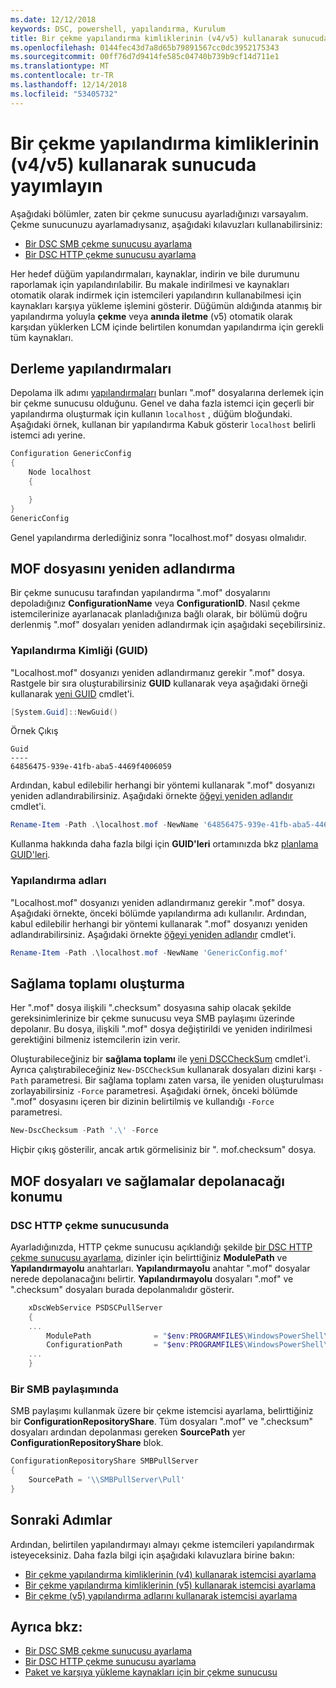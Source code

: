 ```yaml
---
ms.date: 12/12/2018
keywords: DSC, powershell, yapılandırma, Kurulum
title: Bir çekme yapılandırma kimliklerinin (v4/v5) kullanarak sunucuda yayımlayın
ms.openlocfilehash: 0144fec43d7a8d65b79891567cc0dc3952175343
ms.sourcegitcommit: 00ff76d7d9414fe585c04740b739b9cf14d711e1
ms.translationtype: MT
ms.contentlocale: tr-TR
ms.lasthandoff: 12/14/2018
ms.locfileid: "53405732"
---
```

# <a name="publish-to-a-pull-server-using-configuration-ids-v4v5"></a>Bir çekme yapılandırma kimliklerinin (v4/v5) kullanarak sunucuda yayımlayın

Aşağıdaki bölümler, zaten bir çekme sunucusu ayarladığınızı varsayalım. Çekme sunucunuzu ayarlamadıysanız, aşağıdaki kılavuzları kullanabilirsiniz:

- [Bir DSC SMB çekme sunucusu ayarlama](pullServerSmb.md)
- [Bir DSC HTTP çekme sunucusu ayarlama](pullServer.md)

Her hedef düğüm yapılandırmaları, kaynaklar, indirin ve bile durumunu raporlamak için yapılandırılabilir. Bu makale indirilmesi ve kaynakları otomatik olarak indirmek için istemcileri yapılandırın kullanabilmesi için kaynakları karşıya yükleme işlemini gösterir. Düğümün aldığında atanmış bir yapılandırma yoluyla **çekme** veya **anında iletme** (v5) otomatik olarak karşıdan yüklerken LCM içinde belirtilen konumdan yapılandırma için gerekli tüm kaynakları.

## <a name="compile-configurations"></a>Derleme yapılandırmaları

Depolama ilk adımı [yapılandırmaları](../configurations/configurations.md) bunları ".mof" dosyalarına derlemek için bir çekme sunucusu olduğunu. Genel ve daha fazla istemci için geçerli bir yapılandırma oluşturmak için kullanın `localhost` , düğüm bloğundaki. Aşağıdaki örnek, kullanan bir yapılandırma Kabuk gösterir `localhost` belirli istemci adı yerine.

```powershell
Configuration GenericConfig
{
    Node localhost
    {

    }
}
GenericConfig
```

Genel yapılandırma derlediğiniz sonra "localhost.mof" dosyası olmalıdır.

## <a name="renaming-the-mof-file"></a>MOF dosyasını yeniden adlandırma

Bir çekme sunucusu tarafından yapılandırma ".mof" dosyalarını depoladığınız **ConfigurationName** veya **ConfigurationID**. Nasıl çekme istemcilerinize ayarlanacak planladığınıza bağlı olarak, bir bölümü doğru derlenmiş ".mof" dosyaları yeniden adlandırmak için aşağıdaki seçebilirsiniz.

### <a name="configuration-ids-guid"></a>Yapılandırma Kimliği (GUID)

"Localhost.mof" dosyanızı yeniden adlandırmanız gerekir "<GUID>.mof" dosya. Rastgele bir sıra oluşturabilirsiniz **GUID** kullanarak veya aşağıdaki örneği kullanarak [yeni GUID](/powershell/module/microsoft.powershell.utility/new-guid) cmdlet'i.

```powershell
[System.Guid]::NewGuid()
```

Örnek Çıkış

```output
Guid
----
64856475-939e-41fb-aba5-4469f4006059
```

Ardından, kabul edilebilir herhangi bir yöntemi kullanarak ".mof" dosyanızı yeniden adlandırabilirsiniz. Aşağıdaki örnekte [öğeyi yeniden adlandır](/powershell/module/microsoft.powershell.management/rename-item) cmdlet'i.

```powershell
Rename-Item -Path .\localhost.mof -NewName '64856475-939e-41fb-aba5-4469f4006059.mof'
```

Kullanma hakkında daha fazla bilgi için **GUID'leri** ortamınızda bkz [planlama GUID'leri](/powershell/dsc/secureserver#guids).

### <a name="configuration-names"></a>Yapılandırma adları

"Localhost.mof" dosyanızı yeniden adlandırmanız gerekir "<Configuration Name>.mof" dosya. Aşağıdaki örnekte, önceki bölümde yapılandırma adı kullanılır. Ardından, kabul edilebilir herhangi bir yöntemi kullanarak ".mof" dosyanızı yeniden adlandırabilirsiniz. Aşağıdaki örnekte [öğeyi yeniden adlandır](/powershell/module/microsoft.powershell.management/rename-item) cmdlet'i.

```powershell
Rename-Item -Path .\localhost.mof -NewName 'GenericConfig.mof'
```

## <a name="create-the-checksum"></a>Sağlama toplamı oluşturma

Her ".mof" dosya ilişkili ".checksum" dosyasına sahip olacak şekilde gereksinimlerinize bir çekme sunucusu veya SMB paylaşımı üzerinde depolanır. Bu dosya, ilişkili ".mof" dosya değiştirildi ve yeniden indirilmesi gerektiğini bilmeniz istemcilerin izin verir.

Oluşturabileceğiniz bir **sağlama toplamı** ile [yeni DSCCheckSum](/powershell/module/psdesiredstateconfiguration/new-dscchecksum) cmdlet'i. Ayrıca çalıştırabileceğiniz `New-DSCCheckSum` kullanarak dosyaları dizini karşı `-Path` parametresi. Bir sağlama toplamı zaten varsa, ile yeniden oluşturulması zorlayabilirsiniz `-Force` parametresi. Aşağıdaki örnek, önceki bölümde ".mof" dosyasını içeren bir dizinin belirtilmiş ve kullandığı `-Force` parametresi.

```powershell
New-DscChecksum -Path '.\' -Force
```

Hiçbir çıkış gösterilir, ancak artık görmelisiniz bir "<GUID or Configuration Name>. mof.checksum" dosya.

## <a name="where-to-store-mof-files-and-checksums"></a>MOF dosyaları ve sağlamalar depolanacağı konumu

### <a name="on-a-dsc-http-pull-server"></a>DSC HTTP çekme sunucusunda

Ayarladığınızda, HTTP çekme sunucusu açıklandığı şekilde [bir DSC HTTP çekme sunucusu ayarlama](pullServer.md), dizinler için belirttiğiniz **ModulePath** ve **Yapılandırmayolu** anahtarları. **Yapılandırmayolu** anahtar ".mof" dosyalar nerede depolanacağını belirtir. **Yapılandırmayolu** dosyaları ".mof" ve ".checksum" dosyaları burada depolanmalıdır gösterir.

```powershell
    xDscWebService PSDSCPullServer
    {
    ...
        ModulePath              = "$env:PROGRAMFILES\WindowsPowerShell\DscService\Modules"
        ConfigurationPath       = "$env:PROGRAMFILES\WindowsPowerShell\DscService\Configuration"
    ...
    }

```

### <a name="on-an-smb-share"></a>Bir SMB paylaşımında

SMB paylaşımı kullanmak üzere bir çekme istemcisi ayarlama, belirttiğiniz bir **ConfigurationRepositoryShare**. Tüm dosyaları ".mof" ve ".checksum" dosyaları ardından depolanması gereken **SourcePath** yer **ConfigurationRepositoryShare** blok.

```powershell
ConfigurationRepositoryShare SMBPullServer
{
    SourcePath = '\\SMBPullServer\Pull'
}
```

## <a name="next-steps"></a>Sonraki Adımlar

Ardından, belirtilen yapılandırmayı almayı çekme istemcileri yapılandırmak isteyeceksiniz. Daha fazla bilgi için aşağıdaki kılavuzlara birine bakın:

- [Bir çekme yapılandırma kimliklerinin (v4) kullanarak istemcisi ayarlama](pullClientConfigId4.md)
- [Bir çekme yapılandırma kimliklerinin (v5) kullanarak istemcisi ayarlama](pullClientConfigId.md)
- [Bir çekme (v5) yapılandırma adlarını kullanarak istemcisi ayarlama](pullClientConfigNames.md)

## <a name="see-also"></a>Ayrıca bkz:

- [Bir DSC SMB çekme sunucusu ayarlama](pullServerSmb.md)
- [Bir DSC HTTP çekme sunucusu ayarlama](pullServer.md)
- [Paket ve karşıya yükleme kaynakları için bir çekme sunucusu](package-upload-resources.md)
